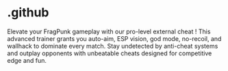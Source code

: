 # .github
Elevate your FragPunk gameplay with our pro-level external cheat ! This advanced trainer grants you auto-aim, ESP vision, god mode, no-recoil, and wallhack to dominate every match. Stay undetected by anti-cheat systems and outplay opponents with unbeatable cheats designed for competitive edge and fun.
